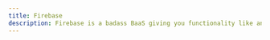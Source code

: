 ```yaml
---
title: Firebase
description: Firebase is a badass BaaS giving you functionality like analytics, databases, messaging, cloud functions, and crash reporting so you can develop quickly and focus on your user experience.
---
```

